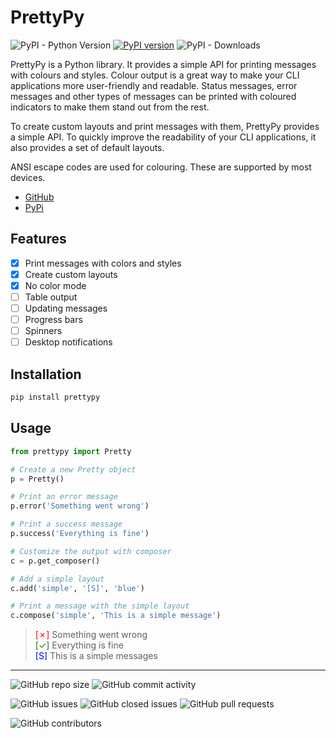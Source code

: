 # PrettyPy
    
![PyPI - Python Version](https://img.shields.io/pypi/pyversions/prettypy)
[![PyPI version](https://badge.fury.io/py/prettypy.svg)](https://badge.fury.io/py/prettypy)
![PyPI - Downloads](https://img.shields.io/pypi/dm/prettypy)

PrettyPy is a Python library. It provides a simple API for printing messages with colours and styles.
Colour output is a great way to make your CLI applications more user-friendly and readable.
Status messages, error messages and other types of messages can be printed with coloured indicators to make them stand out from the rest.

To create custom layouts and print messages with them, PrettyPy provides a simple API.
To quickly improve the readability of your CLI applications, it also provides a set of default layouts.

ANSI escape codes are used for colouring. These are supported by most devices.

- [GitHub](https://github.com/uss-zerodata/prettypy)
- [PyPi](https://pypi.org/project/prettypy)

## Features

- [x] Print messages with colors and styles
- [x] Create custom layouts
- [x] No color mode
- [ ] Table output
- [ ] Updating messages
- [ ] Progress bars
- [ ] Spinners
- [ ] Desktop notifications

## Installation

```bash
pip install prettypy
```

## Usage

~~~python
from prettypy import Pretty

# Create a new Pretty object
p = Pretty()

# Print an error message
p.error('Something went wrong')

# Print a success message
p.success('Everything is fine')

# Customize the output with composer
c = p.get_composer()

# Add a simple layout
c.add('simple', '[S]', 'blue')

# Print a message with the simple layout
c.compose('simple', 'This is a simple message')
~~~
> <span style="color: red">[✗]</span> Something went wrong <br>
> <span style="color: green">[✓]</span> Everything is fine <br>
> <span style="color: blue">[S]</span> This is a simple messages

---

![GitHub repo size](https://img.shields.io/github/repo-size/uss-zerodata/prettypy)
![GitHub commit activity](https://img.shields.io/github/commit-activity/m/uss-zerodata/prettypy)

![GitHub issues](https://img.shields.io/github/issues/uss-zerodata/prettypy)
![GitHub closed issues](https://img.shields.io/github/issues-closed/uss-zerodata/prettypy)
![GitHub pull requests](https://img.shields.io/github/issues-pr/uss-zerodata/prettypy)

![GitHub contributors](https://img.shields.io/github/contributors/uss-zerodata/prettypy)
